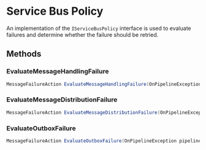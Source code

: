 # Service Bus Policy

An implementation of the `IServiceBusPolicy` interface is used to evaluate failures and determine whether the failure should be retried.

## Methods

### EvaluateMessageHandlingFailure

``` c#
MessageFailureAction EvaluateMessageHandlingFailure(OnPipelineException pipelineEvent);
```

### EvaluateMessageDistributionFailure

``` c#
MessageFailureAction EvaluateMessageDistributionFailure(OnPipelineException pipelineEvent);
```

### EvaluateOutboxFailure

``` c#
MessageFailureAction EvaluateOutboxFailure(OnPipelineException pipelineEvent);
```
